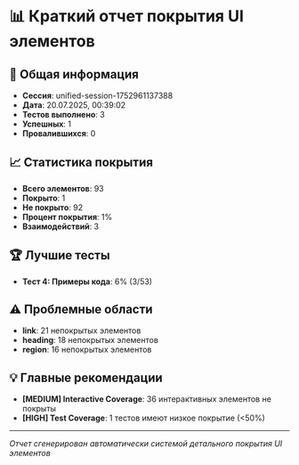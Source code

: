 # 📊 Краткий отчет покрытия UI элементов

## 🎯 Общая информация
- **Сессия**: unified-session-1752961137388
- **Дата**: 20.07.2025, 00:39:02
- **Тестов выполнено**: 3
- **Успешных**: 1
- **Провалившихся**: 0

## 📈 Статистика покрытия
- **Всего элементов**: 93
- **Покрыто**: 1
- **Не покрыто**: 92
- **Процент покрытия**: 1%
- **Взаимодействий**: 3

## 🏆 Лучшие тесты
- **Тест 4: Примеры кода**: 6% (3/53)

## ⚠️ Проблемные области
- **link**: 21 непокрытых элементов
- **heading**: 18 непокрытых элементов
- **region**: 16 непокрытых элементов

## 💡 Главные рекомендации
- **[MEDIUM] Interactive Coverage**: 36 интерактивных элементов не покрыты
- **[HIGH] Test Coverage**: 1 тестов имеют низкое покрытие (<50%)

---
*Отчет сгенерирован автоматически системой детального покрытия UI элементов*